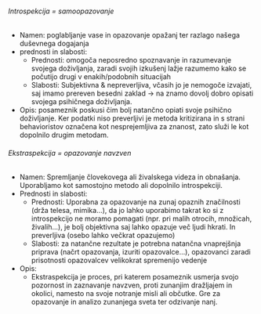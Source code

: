 ###### Introspekcija = samoopazovanje
- Namen: poglabljanje vase in opazovanje opažanj ter razlago našega duševnega dogajanja
- prednosti in slabosti:
	- Prednosti: omogoča neposredno spoznavanje in razumevanje svojega doživljanja, zaradi svojih izkušenj lažje razumemo kako se počutijo drugi v enakih/podobnih situacijah
	- Slabosti: Subjektivna & nepreverljiva, včasih jo je nemogoče izvajati, saj imamo prereven besedni zaklad $\rightarrow$ na znamo dovolj dobro opisati svojega psihičnega doživljanja.
- Opis: posameznik poskusi čim bolj natančno opiati svoje psihično doživljanje. Ker podatki niso preverljivi je metoda kritizirana in s strani behavioristov označena kot nesprejemljiva za znanost, zato služi le kot dopolnilo drugim metodam.
###### Ekstraspekcija = opazovanje navzven
- Namen: Spremljanje človekovega ali živalskega videza in obnašanja. Uporabljamo kot samostojno metodo ali dopolnilo introspekciji.
- Prednosti in slabosti:
	- Prednosti: Uporabna za opazovanje na zunaj opaznih značilnosti (drža telesa, mimika...), da jo lahko uporabimo takrat ko si z introspekcijo ne moramo pomagati (npr. pri malih otrocih, množicah, živalih...), je bolj objektivna saj lahko opazuje več ljudi hkrati. In preverljiva (osebo lahko večkrat opazujemo)
	- Slabosti: za natančne rezultate je potrebna natančna vnaprejšnja priprava (načrt opazovanja, izuriti opazovalce...), opazovanci zaradi prisotnosti opazovalcev velikokrat spremenijo vedenje
- Opis: 
	- Ekstraspekcija je proces, pri katerem posameznik usmerja svojo pozornost in zaznavanje navzven, proti zunanjim dražljajem in okolici, namesto na svoje notranje misli ali občutke. Gre za opazovanje in analizo zunanjega sveta ter odzivanje nanj.